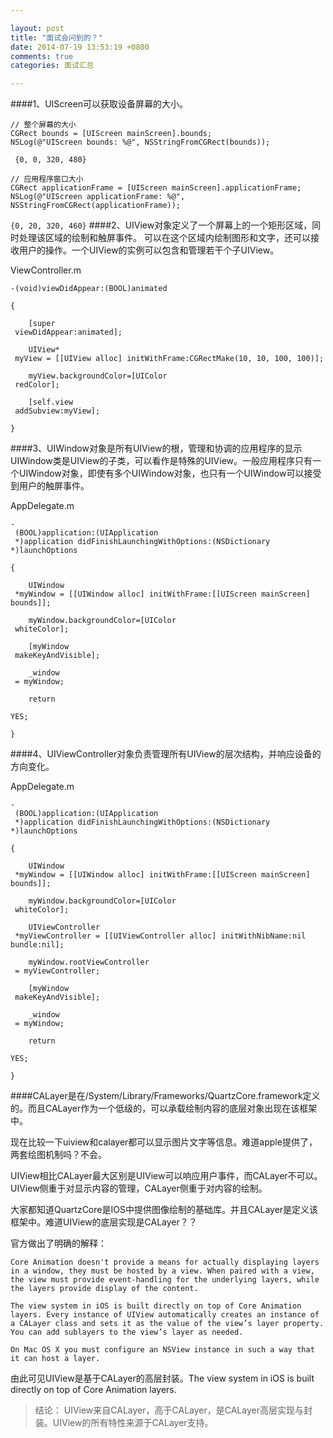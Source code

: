 ```yaml
---

layout: post
title: "面试会问到的？"
date: 2014-07-19 13:53:19 +0800
comments: true
categories: 面试汇总 

--- 
```


####1、UIScreen可以获取设备屏幕的大小。
 

	// 整个屏幕的大小
	CGRect bounds = [UIScreen mainScreen].bounds;
	NSLog(@"UIScreen bounds: %@", NSStringFromCGRect(bounds));
	
` {0, 0, 320, 480}`
 


<!--more-->




	// 应用程序窗口大小 
	CGRect applicationFrame = [UIScreen mainScreen].applicationFrame;
	NSLog(@"UIScreen applicationFrame: %@", NSStringFromCGRect(applicationFrame));

`{0, 20, 320, 460}`
####2、UIView对象定义了一个屏幕上的一个矩形区域，同时处理该区域的绘制和触屏事件。
可以在这个区域内绘制图形和文字，还可以接收用户的操作。一个UIView的实例可以包含和管理若干个子UIView。

ViewController.m

 

	-(void)viewDidAppear:(BOOL)animated
	
	{
	
	    [super
	 viewDidAppear:animated];
	
	    UIView*
	 myView = [[UIView alloc] initWithFrame:CGRectMake(10, 10, 100, 100)];
	
	    myView.backgroundColor=[UIColor
	 redColor];
	
	    [self.view
	 addSubview:myView];
	
	}
####3、UIWindow对象是所有UIView的根，管理和协调的应用程序的显示
UIWindow类是UIView的子类，可以看作是特殊的UIView。一般应用程序只有一个UIWindow对象，即使有多个UIWindow对象，也只有一个UIWindow可以接受到用户的触屏事件。

AppDelegate.m


 

	-
	 (BOOL)application:(UIApplication
	 *)application didFinishLaunchingWithOptions:(NSDictionary *)launchOptions
	
	{
	
	    UIWindow
	 *myWindow = [[UIWindow alloc] initWithFrame:[[UIScreen mainScreen] bounds]];
	
	    myWindow.backgroundColor=[UIColor
	 whiteColor];
	
	    [myWindow
	 makeKeyAndVisible];
	
	    _window
	 = myWindow;
	
	    return
	
	YES;
	
	}
 ####4、UIViewController对象负责管理所有UIView的层次结构，并响应设备的方向变化。

AppDelegate.m
 

	-
	 (BOOL)application:(UIApplication
	 *)application didFinishLaunchingWithOptions:(NSDictionary *)launchOptions
	
	{
	
	    UIWindow
	 *myWindow = [[UIWindow alloc] initWithFrame:[[UIScreen mainScreen] bounds]];
	
	    myWindow.backgroundColor=[UIColor
	 whiteColor];
	
	    UIViewController
	 *myViewController = [[UIViewController alloc] initWithNibName:nil bundle:nil];
	
	    myWindow.rootViewController
	 = myViewController;
	
	    [myWindow
	 makeKeyAndVisible];
	
	    _window
	 = myWindow;
	
	    return
	
	YES;
	
	}
 
 
####CALayer是在/System/Library/Frameworks/QuartzCore.framework定义的。而且CALayer作为一个低级的，可以承载绘制内容的底层对象出现在该框架中。
 
 
现在比较一下uiview和calayer都可以显示图片文字等信息。难道apple提供了，两套绘图机制吗？不会。
 
 UIView相比CALayer最大区别是UIView可以响应用户事件，而CALayer不可以。UIView侧重于对显示内容的管理，CALayer侧重于对内容的绘制。
 
 大家都知道QuartzCore是IOS中提供图像绘制的基础库。并且CALayer是定义该框架中。难道UIView的底层实现是CALayer？？
 
官方做出了明确的解释：

	
	Core Animation doesn't provide a means for actually displaying layers in a window, they must be hosted by a view. When paired with a view, the view must provide event-handling for the underlying layers, while the layers provide display of the content.
	
	The view system in iOS is built directly on top of Core Animation layers. Every instance of UIView automatically creates an instance of a CALayer class and sets it as the value of the view’s layer property. You can add sublayers to the view’s layer as needed.
	
	On Mac OS X you must configure an NSView instance in such a way that it can host a layer.
 
由此可见UIView是基于CALayer的高层封装。The view system in iOS is built directly on top of Core Animation layers. 
 
 
> 结论：
 UIView来自CALayer，高于CALayer，是CALayer高层实现与封装。UIView的所有特性来源于CALayer支持。